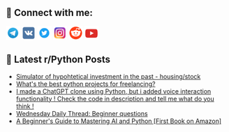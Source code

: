 ## 🔎 Connect with me:
[<img src="https://github.com/bullbesh/bullbesh/blob/main/images/Telegram.png" width="32" height="32" />](https://t.me/bullbesh)
[<img src="https://github.com/bullbesh/bullbesh/blob/main/images/VK.png" width="32" height="32" />](https://vk.com/bullbesh)
[<img src="https://github.com/bullbesh/bullbesh/blob/main/images/Twitter.png" width="32" height="32" />](https://twitter.com/bullbesh1)
[<img src="https://github.com/bullbesh/bullbesh/blob/main/images/Instagram.png" width="32" height="32" />](https://www.instagram.com/bullbesh)
[<img src="https://github.com/bullbesh/bullbesh/blob/main/images/Reddit.png" width="32" height="32" />](https://www.reddit.com/user/bullbesh)
[<img src="https://github.com/bullbesh/bullbesh/blob/main/images/YouTube.png" width="32" height="32" />](https://www.youtube.com/channel/UCtfjRs6uzgq5mfm8S06WTcg)

## 📕 Latest r/Python Posts
<!-- BLOG-POST-LIST:START -->
- [Simulator of hypohtetical investment in the past - housing/stock](https://www.reddit.com/r/Python/comments/10qi554/simulator_of_hypohtetical_investment_in_the_past/)
- [What&#39;s the best python projects for freelancing?](https://www.reddit.com/r/Python/comments/10qhkrc/whats_the_best_python_projects_for_freelancing/)
- [I made a ChatGPT clone using Python, but i added voice interaction functionality ! Check the code in description and tell me what do you think !](https://www.reddit.com/r/Python/comments/10qgq1s/i_made_a_chatgpt_clone_using_python_but_i_added/)
- [Wednesday Daily Thread: Beginner questions](https://www.reddit.com/r/Python/comments/10qeq7f/wednesday_daily_thread_beginner_questions/)
- [A Beginner&#39;s Guide to Mastering AI and Python [First Book on Amazon]](https://www.reddit.com/r/Python/comments/10qeg4c/a_beginners_guide_to_mastering_ai_and_python/)
<!-- BLOG-POST-LIST:END -->
